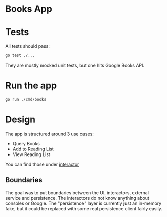 # Books App

# Tests
All tests should pass:
```bash
go test ./...
```
They are mostly mocked unit tests, but one hits Google Books API.

# Run the app
```bash
go run ./cmd/books
```

# Design
The app is structured around 3 use cases:
- Query Books
- Add to Reading List
- View Reading List

You can find those under [interactor](interactor)

## Boundaries
The goal was to put boundaries between the UI, interactors, external service and persistence.
The interactors do not know anything about consoles or Google. The "persistence" layer is currently
just an in-memory fake, but it could be replaced with some real persistence client fairly easily.
